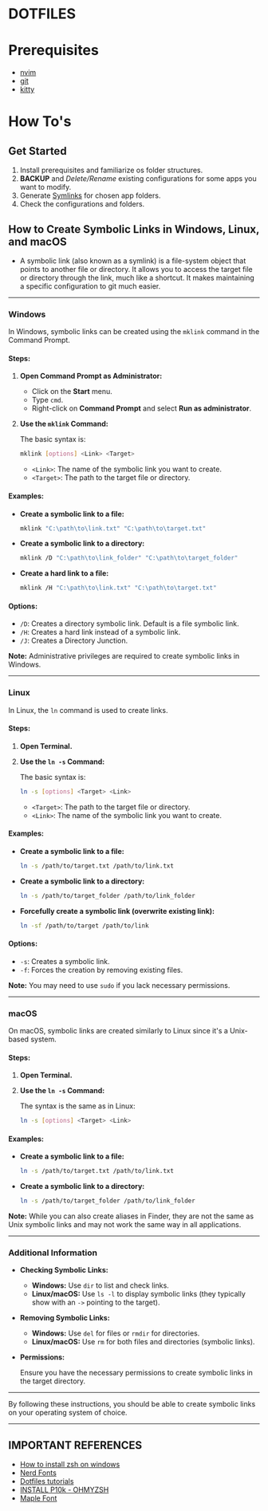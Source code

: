 # DOTFILES
# Prerequisites
 - [nvim](https://neovim.io/)
 - [git](https://git-scm.com/book/en/v2/Getting-Started-Installing-Git)
 - [kitty](https://sw.kovidgoyal.net/kitty/)
# How To's
## Get Started
  1. Install prerequisites and familiarize os folder structures.
  2. **BACKUP**  and *Delete/Rename* existing configurations for some apps you want to modify.
  3. Generate [Symlinks](https://github.com/sanicodes/dotfiles/edit/main/README.md#how-to-create-symbolic-links-in-windows-linux-and-macos) for chosen app folders.
  4. Check the configurations and folders. 

## How to Create Symbolic Links in Windows, Linux, and macOS

- A symbolic link (also known as a symlink) is a file-system object that points to another file or directory. It allows you to access the target file or directory through the link, much like a shortcut. It makes maintaining a specific configuration to git much easier.
---
### Windows

In Windows, symbolic links can be created using the `mklink` command in the Command Prompt.

#### Steps:

1. **Open Command Prompt as Administrator:**

   - Click on the **Start** menu.
   - Type `cmd`.
   - Right-click on **Command Prompt** and select **Run as administrator**.

2. **Use the `mklink` Command:**

   The basic syntax is:

   ```bash
   mklink [options] <Link> <Target>
   ```

   - `<Link>`: The name of the symbolic link you want to create.
   - `<Target>`: The path to the target file or directory.

#### Examples:

- **Create a symbolic link to a file:**

  ```bash
  mklink "C:\path\to\link.txt" "C:\path\to\target.txt"
  ```

- **Create a symbolic link to a directory:**

  ```bash
  mklink /D "C:\path\to\link_folder" "C:\path\to\target_folder"
  ```

- **Create a hard link to a file:**

  ```bash
  mklink /H "C:\path\to\link.txt" "C:\path\to\target.txt"
  ```

#### Options:

- `/D`: Creates a directory symbolic link. Default is a file symbolic link.
- `/H`: Creates a hard link instead of a symbolic link.
- `/J`: Creates a Directory Junction.

**Note:** Administrative privileges are required to create symbolic links in Windows.

---

### Linux

In Linux, the `ln` command is used to create links.

#### Steps:

1. **Open Terminal.**

2. **Use the `ln -s` Command:**

   The basic syntax is:

   ```bash
   ln -s [options] <Target> <Link>
   ```

   - `<Target>`: The path to the target file or directory.
   - `<Link>`: The name of the symbolic link you want to create.

#### Examples:

- **Create a symbolic link to a file:**

  ```bash
  ln -s /path/to/target.txt /path/to/link.txt
  ```

- **Create a symbolic link to a directory:**

  ```bash
  ln -s /path/to/target_folder /path/to/link_folder
  ```

- **Forcefully create a symbolic link (overwrite existing link):**

  ```bash
  ln -sf /path/to/target /path/to/link
  ```

#### Options:

- `-s`: Creates a symbolic link.
- `-f`: Forces the creation by removing existing files.

**Note:** You may need to use `sudo` if you lack necessary permissions.

---

### macOS

On macOS, symbolic links are created similarly to Linux since it's a Unix-based system.

#### Steps:

1. **Open Terminal.**

2. **Use the `ln -s` Command:**

   The syntax is the same as in Linux:

   ```bash
   ln -s [options] <Target> <Link>
   ```

#### Examples:

- **Create a symbolic link to a file:**

  ```bash
  ln -s /path/to/target.txt /path/to/link.txt
  ```

- **Create a symbolic link to a directory:**

  ```bash
  ln -s /path/to/target_folder /path/to/link_folder
  ```

**Note:** While you can also create aliases in Finder, they are not the same as Unix symbolic links and may not work the same way in all applications.

---

### Additional Information

- **Checking Symbolic Links:**

  - **Windows:** Use `dir` to list and check links.
  - **Linux/macOS:** Use `ls -l` to display symbolic links (they typically show with an `->` pointing to the target).

- **Removing Symbolic Links:**

  - **Windows:** Use `del` for files or `rmdir` for directories.
  - **Linux/macOS:** Use `rm` for both files and directories (symbolic links).

- **Permissions:**

  Ensure you have the necessary permissions to create symbolic links in the target directory.

---

By following these instructions, you should be able to create symbolic links on your operating system of choice.

---

## IMPORTANT REFERENCES
- [How to install zsh on windows](https://medium.com/@leomaurodesenv/setting-up-your-git-bash-zsh-terminals-on-windows-fa94871f440d)
- [Nerd Fonts](https://www.nerdfonts.com/font-downloads)
- [Dotfiles tutorials](https://dotfiles.github.io/)
- [INSTALL P10k - OHMYZSH](https://itsfoss.com/zsh-ubuntu/)
- [Maple Font](https://github.com/subframe7536/maple-font/releases)
 
